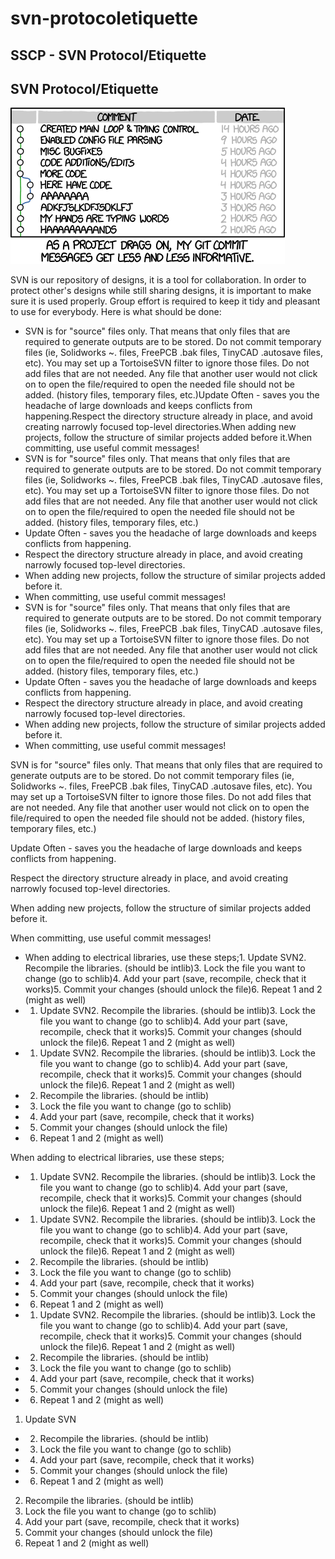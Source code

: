 # svn-protocoletiquette

## SSCP - SVN Protocol/Etiquette

## SVN Protocol/Etiquette

![](../../../../../assets/image_ec47e89e81.png)

SVN is our repository of designs, it is a tool for collaboration.  In order to protect other's designs while still sharing designs, it is important to make sure it is used properly.  Group effort is required to keep it tidy and pleasant to use for everybody.  Here is what should be done:

* SVN is for "source" files only. That means that only files that are required to generate outputs are to be stored. Do not commit temporary files (ie, Solidworks \~. files, FreePCB .bak files, TinyCAD .autosave files, etc). You may set up a TortoiseSVN filter to ignore those files. Do not add files that are not needed.  Any file that another user would not click on to open the file/required to open the needed file should not be added. (history files, temporary files, etc.)Update Often - saves you the headache of large downloads and keeps conflicts from happening.Respect the directory structure already in place, and avoid creating narrowly focused top-level directories.When adding new projects, follow the structure of similar projects added before it.When committing, use useful commit messages!
* SVN is for "source" files only. That means that only files that are required to generate outputs are to be stored. Do not commit temporary files (ie, Solidworks \~. files, FreePCB .bak files, TinyCAD .autosave files, etc). You may set up a TortoiseSVN filter to ignore those files. Do not add files that are not needed.  Any file that another user would not click on to open the file/required to open the needed file should not be added. (history files, temporary files, etc.)
* Update Often - saves you the headache of large downloads and keeps conflicts from happening.
* Respect the directory structure already in place, and avoid creating narrowly focused top-level directories.
* When adding new projects, follow the structure of similar projects added before it.
* When committing, use useful commit messages!
* SVN is for "source" files only. That means that only files that are required to generate outputs are to be stored. Do not commit temporary files (ie, Solidworks \~. files, FreePCB .bak files, TinyCAD .autosave files, etc). You may set up a TortoiseSVN filter to ignore those files. Do not add files that are not needed.  Any file that another user would not click on to open the file/required to open the needed file should not be added. (history files, temporary files, etc.)
* Update Often - saves you the headache of large downloads and keeps conflicts from happening.
* Respect the directory structure already in place, and avoid creating narrowly focused top-level directories.
* When adding new projects, follow the structure of similar projects added before it.
* When committing, use useful commit messages!

SVN is for "source" files only. That means that only files that are required to generate outputs are to be stored. Do not commit temporary files (ie, Solidworks \~. files, FreePCB .bak files, TinyCAD .autosave files, etc). You may set up a TortoiseSVN filter to ignore those files. Do not add files that are not needed.  Any file that another user would not click on to open the file/required to open the needed file should not be added. (history files, temporary files, etc.)

Update Often - saves you the headache of large downloads and keeps conflicts from happening.

Respect the directory structure already in place, and avoid creating narrowly focused top-level directories.

When adding new projects, follow the structure of similar projects added before it.

When committing, use useful commit messages!

* When adding to electrical libraries, use these steps;1. Update SVN2. Recompile the libraries. (should be intlib)3. Lock the file you want to change (go to schlib)4. Add your part (save, recompile, check that it works)5. Commit your changes (should unlock the file)6. Repeat 1 and 2 (might as well)
*
  1. Update SVN2. Recompile the libraries. (should be intlib)3. Lock the file you want to change (go to schlib)4. Add your part (save, recompile, check that it works)5. Commit your changes (should unlock the file)6. Repeat 1 and 2 (might as well)
*
  1. Update SVN2. Recompile the libraries. (should be intlib)3. Lock the file you want to change (go to schlib)4. Add your part (save, recompile, check that it works)5. Commit your changes (should unlock the file)6. Repeat 1 and 2 (might as well)
*
  2. Recompile the libraries. (should be intlib)
*
  3. Lock the file you want to change (go to schlib)
*
  4. Add your part (save, recompile, check that it works)
*
  5. Commit your changes (should unlock the file)
*
  6. Repeat 1 and 2 (might as well)

When adding to electrical libraries, use these steps;

*
  1. Update SVN2. Recompile the libraries. (should be intlib)3. Lock the file you want to change (go to schlib)4. Add your part (save, recompile, check that it works)5. Commit your changes (should unlock the file)6. Repeat 1 and 2 (might as well)
*
  1. Update SVN2. Recompile the libraries. (should be intlib)3. Lock the file you want to change (go to schlib)4. Add your part (save, recompile, check that it works)5. Commit your changes (should unlock the file)6. Repeat 1 and 2 (might as well)
*
  2. Recompile the libraries. (should be intlib)
*
  3. Lock the file you want to change (go to schlib)
*
  4. Add your part (save, recompile, check that it works)
*
  5. Commit your changes (should unlock the file)
*
  6. Repeat 1 and 2 (might as well)
*
  1. Update SVN2. Recompile the libraries. (should be intlib)3. Lock the file you want to change (go to schlib)4. Add your part (save, recompile, check that it works)5. Commit your changes (should unlock the file)6. Repeat 1 and 2 (might as well)
*
  2. Recompile the libraries. (should be intlib)
*
  3. Lock the file you want to change (go to schlib)
*
  4. Add your part (save, recompile, check that it works)
*
  5. Commit your changes (should unlock the file)
*
  6. Repeat 1 and 2 (might as well)

1. Update SVN

*
  2. Recompile the libraries. (should be intlib)
*
  3. Lock the file you want to change (go to schlib)
*
  4. Add your part (save, recompile, check that it works)
*
  5. Commit your changes (should unlock the file)
*
  6. Repeat 1 and 2 (might as well)

2. Recompile the libraries. (should be intlib)
3. Lock the file you want to change (go to schlib)
4. Add your part (save, recompile, check that it works)
5. Commit your changes (should unlock the file)
6. Repeat 1 and 2 (might as well)
